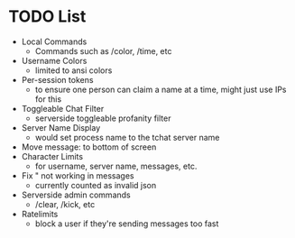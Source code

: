 # TODO List

- Local Commands
  - Commands such as /color, /time, etc
- Username Colors
  - limited to ansi colors
- Per-session tokens
  - to ensure one person can claim a name at a time, might just use IPs for this
- Toggleable Chat Filter
  - serverside toggleable profanity filter
- Server Name Display
  - would set process name to the tchat server name
- Move message: to bottom of screen
- Character Limits
  - for username, server name, messages, etc.
- Fix " not working in messages
  - currently counted as invalid json
- Serverside admin commands
  - /clear, /kick, etc
- Ratelimits
  - block a user if they're sending messages too fast
  
